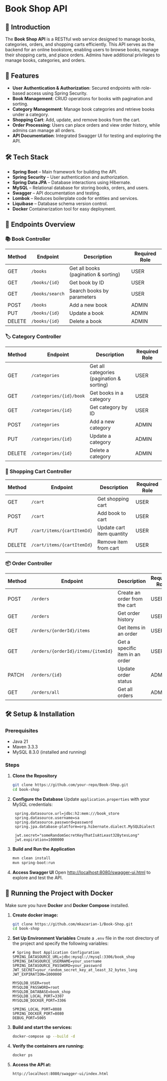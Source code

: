 # Book Shop API

## 📌 Introduction
The **Book Shop API** is a RESTful web service designed to manage books, categories, orders, and shopping carts efficiently. This API serves as the backend for an online bookstore, enabling users to browse books, manage their shopping carts, and place orders. Admins have additional privileges to manage books, categories, and orders.

## 🚀 Features
- **User Authentication & Authorization**: Secured endpoints with role-based access using Spring Security.
- **Book Management**: CRUD operations for books with pagination and sorting.
- **Category Management**: Manage book categories and retrieve books under a category.
- **Shopping Cart**: Add, update, and remove books from the cart.
- **Order Processing**: Users can place orders and view order history, while admins can manage all orders.
- **API Documentation**: Integrated Swagger UI for testing and exploring the API.

## 🛠️ Tech Stack
- **Spring Boot** – Main framework for building the API.
- **Spring Security** – User authentication and authorization.
- **Spring Data JPA** – Database interactions using Hibernate.
- **MySQL** – Relational database for storing books, orders, and users.
- **Swagger** – API documentation and testing.
- **Lombok** – Reduces boilerplate code for entities and services.
- **Liquibase** – Database schema version control.
- **Docker** Containerization tool for easy deployment.

## 📑 Endpoints Overview

### 📚 Book Controller
| Method | Endpoint | Description | Required Role |
|--------|----------|-------------|---------------|
| GET | `/books` | Get all books (pagination & sorting) | USER |
| GET | `/books/{id}` | Get book by ID | USER |
| GET | `/books/search` | Search books by parameters | USER |
| POST | `/books` | Add a new book | ADMIN |
| PUT | `/books/{id}` | Update a book | ADMIN |
| DELETE | `/books/{id}` | Delete a book | ADMIN |

### 🏷️ Category Controller
| Method | Endpoint | Description | Required Role |
|--------|----------|-------------|---------------|
| GET | `/categories` | Get all categories (pagination & sorting) | USER |
| GET | `/categories/{id}/book` | Get books in a category | USER |
| GET | `/categories/{id}` | Get category by ID | USER |
| POST | `/categories` | Add a new category | ADMIN |
| PUT | `/categories/{id}` | Update a category | ADMIN |
| DELETE | `/categories/{id}` | Delete a category | ADMIN |

### 🛒 Shopping Cart Controller
| Method | Endpoint | Description | Required Role |
|--------|----------|-------------|---------------|
| GET | `/cart` | Get shopping cart | USER |
| POST | `/cart` | Add book to cart | USER |
| PUT | `/cart/items/{cartItemId}` | Update cart item quantity | USER |
| DELETE | `/cart/items/{cartItemId}` | Remove item from cart | USER |

### 📦 Order Controller
| Method | Endpoint | Description | Required Role |
|--------|----------|-------------|---------------|
| POST | `/orders` | Create an order from the cart | USER |
| GET | `/orders` | Get order history | USER |
| GET | `/orders/{orderId}/items` | Get items in an order | USER |
| GET | `/orders/{orderId}/items/{itemId}` | Get a specific item in an order | USER |
| PATCH | `/orders/{id}` | Update order status | ADMIN |
| GET | `/orders/all` | Get all orders | ADMIN |

## 🛠️ Setup & Installation
### Prerequisites
- Java 21
- Maven 3.3.3
- MySQL 8.3.0 (installed and running)

### Steps
1. **Clone the Repository**
   ```bash
   git clone https://github.com/your-repo/Book-Shop.git
   cd book-shop
   ```
2. **Configure the Database**
   Update `application.properties` with your MySQL credentials:
   ```properties
    spring.datasource.url=jdbc:h2:mem:///book_store
    spring.datasource.username=sa
    spring.datasource.password=password
    spring.jpa.database-platform=org.hibernate.dialect.MySQLDialect
    
    jwt.secret="someRandomSecretKeyThatIsAtLeast32BytesLong"
    jwt.expiration=1000000
   ```
3. **Build and Run the Application**
   ```bash
   mvn clean install
   mvn spring-boot:run
   ```
4. **Access Swagger UI**
   Open [http://localhost:8080/swagger-ui.html](http://localhost:8080/swagger-ui.html) to explore and test the API.

## 🐳 Running the Project with Docker

Make sure you have **Docker** and **Docker Compose** installed.

1. **Create docker image:**

   ```bash
   git clone https://github.com/mkazarian-1/Book-Shop.git
   cd book-shop
   ```

2. **Set Up Environment Variables**
   Create a `.env` file in the root directory of the project and specify the following variables:
   ```env
   # Spring Boot Application Configuration
   SPRING_DATASOURCE_URL=jdbc:mysql://mysql:3306/book_shop
   SPRING_DATASOURCE_USERNAME=your_username
   SPRING_DATASOURCE_PASSWORD=your_password
   JWT_SECRET=your_random_secret_key_at_least_32_bytes_long
   JWT_EXPIRATION=1000000

   MYSQLDB_USER=root
   MYSQLDB_PASSWORD=root
   MYSQLDB_DATABASE=book_shop
   MYSQLDB_LOCAL_PORT=3307
   MYSQLDB_DOCKER_PORT=3306
   
   SPRING_LOCAL_PORT=8088
   SPRING_DOCKER_PORT=8080
   DEBUG_PORT=5005
   ```

3. **Build and start the services:**

   ```bash
   docker-compose up --build -d
   ```

4. **Verify the containers are running:**

   ```bash
   docker ps
   ```
   
5. **Access the API at:**

   ```
   http://localhost:8080/swagger-ui/index.html
   ```
